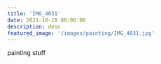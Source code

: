 ```yaml
---
title: 'IMG_4031'
date: 2021-10-18 00:00:00
description: desc
featured_image: '/images/painting/IMG_4031.jpg'
---
```


painting stuff